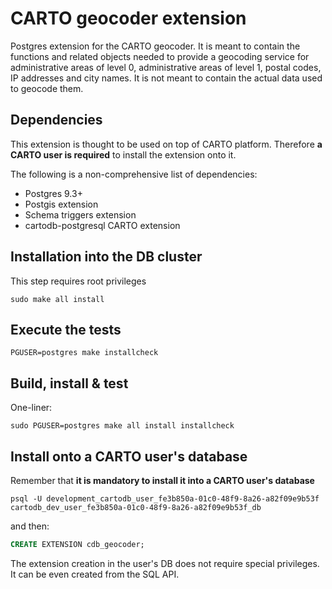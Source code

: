 # CARTO geocoder extension
Postgres extension for the CARTO geocoder. It is meant to contain the functions and related objects needed to provide a geocoding service for administrative areas of level 0, administrative areas of level 1, postal codes, IP addresses and city names. It is not meant to contain the actual data used to geocode them.

## Dependencies
This extension is thought to be used on top of CARTO platform. Therefore **a CARTO user is required** to install the extension onto it.

The following is a non-comprehensive list of dependencies:

- Postgres 9.3+
- Postgis extension
- Schema triggers extension
- cartodb-postgresql CARTO extension

## Installation into the DB cluster
This step requires root privileges
```
sudo make all install
```

## Execute the tests
```
PGUSER=postgres make installcheck
```

## Build, install & test
One-liner:
```
sudo PGUSER=postgres make all install installcheck
```

## Install onto a CARTO user's database

Remember that **it is mandatory to install it into a CARTO user's database**

```
psql -U development_cartodb_user_fe3b850a-01c0-48f9-8a26-a82f09e9b53f cartodb_dev_user_fe3b850a-01c0-48f9-8a26-a82f09e9b53f_db
```

and then:

```sql
CREATE EXTENSION cdb_geocoder;
```

The extension creation in the user's DB does not require special privileges. It can be even created from the SQL API.
